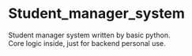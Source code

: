 # Student_manager_system
Student manager system written by basic python. <br>
Core logic inside, just for backend personal use.
